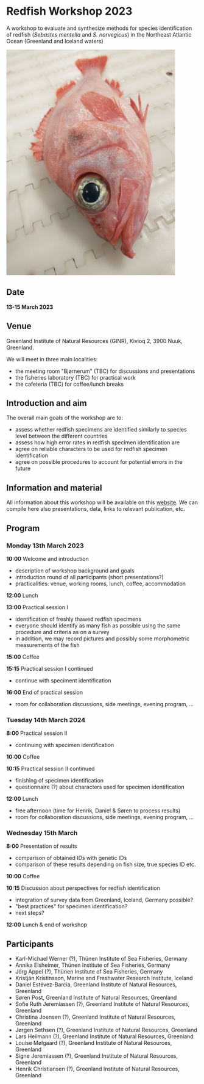 # Redfish Workshop 2023

A workshop to evaluate and synthesize methods for species identification of redfish (*Sebastes mentella* and *S. norvegicus*) in the Northeast Atlantic Ocean (Greenland and Iceland waters)

![Redfish.](redfish_small.jpg)

## Date

**13-15 March 2023**

## Venue

Greenland Institute of Natural Resources (GINR), Kivioq 2, 3900 Nuuk, Greenland.

We will meet in three main localities:

- the meeting room "Bjørnerum" (TBC) for discussions and presentations
- the fisheries laboratory (TBC) for practical work
- the cafeteria (TBC) for coffee/lunch breaks

## Introduction and aim

The overall main goals of the workshop are to:

- assess whether redfish specimens are identified similarly to species level between the different countries
- assess how high error rates in redfish specimen identification are
- agree on reliable characters to be used for redfish specimen identification
- agree on possible procedures to account for potential errors in the future

## Information and material

All information about this workshop will be available on this [website](https://github.com/notothen/redfish-ws23).
We can compile here also presentations, data, links to relevant publication, etc.

## Program

### Monday 13th March 2023

**10:00** Welcome and introduction

- description of workshop background and goals
- introduction round of all participants (short presentations?)
- practicalities: venue, working rooms, lunch, coffee, accommodation

**12:00** Lunch

**13:00** Practical session I

- identification of freshly thawed redfish specimens
- everyone should identify as many fish as possible using the same procedure and criteria as on a survey
- in addition, we may record pictures and possibly some morphometric measurements of the fish

**15:00** Coffee

**15:15** Practical session I continued

- continue with speciment identification

**16:00** End of practical session

- room for collaboration discussions, side meetings, evening program, ...

### Tuesday 14th March 2024

**8:00** Practical session II

- continuing with specimen identification

**10:00** Coffee

**10:15** Practical session II continued

- finishing of specimen identification
- questionnaire (?) about characters used for specimen identification

**12:00** Lunch

- free afternoon (time for Henrik, Daniel & Søren to process results)
- room for collaboration discussions, side meetings, evening program, ...

### Wednesday 15th March

**8:00** Presentation of results

- comparison of obtained IDs with genetic IDs
- comparison of these results depending on fish size, true species ID etc.

**10:00** Coffee

**10:15** Discussion about perspectives for redfish identification

- integration of survey data from Greenland, Iceland, Germany possible?
- "best practices" for specimen identification?
- next steps?

**12:00** Lunch & end of workshop

## Participants

- Karl-Michael Werner (?), Thünen Institute of Sea Fisheries, Germany
- Annika Elsheimer, Thünen Institute of Sea Fisheries, Germany
- Jörg Appel (?), Thünen Institute of Sea Fisheries, Germany
- Kristján Kristinsson, Marine and Freshwater Research Institute, Iceland
- Daniel Estévez-Barcia, Greenland Institute of Natural Resources, Greenland
- Søren Post, Greenland Institute of Natural Resources, Greenland
- Sofie Ruth Jeremiassen (?), Greenland Institute of Natural Resources, Greenland
- Christina Joensen (?), Greenland Institute of Natural Resources, Greenland
- Jørgen Sethsen (?), Greenland Institute of Natural Resources, Greenland
- Lars Heilmann (?), Greenland Institute of Natural Resources, Greenland
- Louise Mølgaard (?), Greenland Institute of Natural Resources, Greenland
- Signe Jeremiassen (?), Greenland Institute of Natural Resources, Greenland
- Henrik Christiansen (?), Greenland Institute of Natural Resources, Greenland